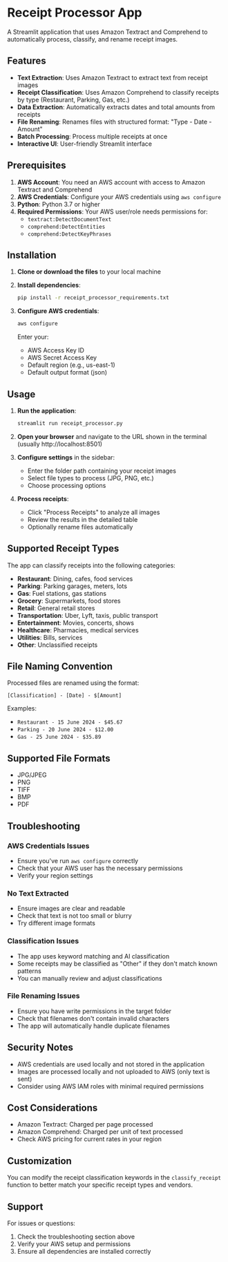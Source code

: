 # Receipt Processor App

A Streamlit application that uses Amazon Textract and Comprehend to automatically process, classify, and rename receipt images.

## Features

- **Text Extraction**: Uses Amazon Textract to extract text from receipt images
- **Receipt Classification**: Uses Amazon Comprehend to classify receipts by type (Restaurant, Parking, Gas, etc.)
- **Data Extraction**: Automatically extracts dates and total amounts from receipts
- **File Renaming**: Renames files with structured format: "Type - Date - Amount"
- **Batch Processing**: Process multiple receipts at once
- **Interactive UI**: User-friendly Streamlit interface

## Prerequisites

1. **AWS Account**: You need an AWS account with access to Amazon Textract and Comprehend
2. **AWS Credentials**: Configure your AWS credentials using `aws configure`
3. **Python**: Python 3.7 or higher
4. **Required Permissions**: Your AWS user/role needs permissions for:
   - `textract:DetectDocumentText`
   - `comprehend:DetectEntities`
   - `comprehend:DetectKeyPhrases`

## Installation

1. **Clone or download the files** to your local machine

2. **Install dependencies**:
   ```bash
   pip install -r receipt_processor_requirements.txt
   ```

3. **Configure AWS credentials**:
   ```bash
   aws configure
   ```
   Enter your:
   - AWS Access Key ID
   - AWS Secret Access Key
   - Default region (e.g., us-east-1)
   - Default output format (json)

## Usage

1. **Run the application**:
   ```bash
   streamlit run receipt_processor.py
   ```

2. **Open your browser** and navigate to the URL shown in the terminal (usually http://localhost:8501)

3. **Configure settings** in the sidebar:
   - Enter the folder path containing your receipt images
   - Select file types to process (JPG, PNG, etc.)
   - Choose processing options

4. **Process receipts**:
   - Click "Process Receipts" to analyze all images
   - Review the results in the detailed table
   - Optionally rename files automatically

## Supported Receipt Types

The app can classify receipts into the following categories:
- **Restaurant**: Dining, cafes, food services
- **Parking**: Parking garages, meters, lots
- **Gas**: Fuel stations, gas stations
- **Grocery**: Supermarkets, food stores
- **Retail**: General retail stores
- **Transportation**: Uber, Lyft, taxis, public transport
- **Entertainment**: Movies, concerts, shows
- **Healthcare**: Pharmacies, medical services
- **Utilities**: Bills, services
- **Other**: Unclassified receipts

## File Naming Convention

Processed files are renamed using the format:
```
[Classification] - [Date] - $[Amount]
```

Examples:
- `Restaurant - 15 June 2024 - $45.67`
- `Parking - 20 June 2024 - $12.00`
- `Gas - 25 June 2024 - $35.89`

## Supported File Formats

- JPG/JPEG
- PNG
- TIFF
- BMP
- PDF

## Troubleshooting

### AWS Credentials Issues
- Ensure you've run `aws configure` correctly
- Check that your AWS user has the necessary permissions
- Verify your region settings

### No Text Extracted
- Ensure images are clear and readable
- Check that text is not too small or blurry
- Try different image formats

### Classification Issues
- The app uses keyword matching and AI classification
- Some receipts may be classified as "Other" if they don't match known patterns
- You can manually review and adjust classifications

### File Renaming Issues
- Ensure you have write permissions in the target folder
- Check that filenames don't contain invalid characters
- The app will automatically handle duplicate filenames

## Security Notes

- AWS credentials are used locally and not stored in the application
- Images are processed locally and not uploaded to AWS (only text is sent)
- Consider using AWS IAM roles with minimal required permissions

## Cost Considerations

- Amazon Textract: Charged per page processed
- Amazon Comprehend: Charged per unit of text processed
- Check AWS pricing for current rates in your region

## Customization

You can modify the receipt classification keywords in the `classify_receipt` function to better match your specific receipt types and vendors.

## Support

For issues or questions:
1. Check the troubleshooting section above
2. Verify your AWS setup and permissions
3. Ensure all dependencies are installed correctly 